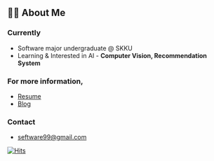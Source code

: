## 🙋‍♀️ About Me

### Currently
- Software major undergraduate @ SKKU
- Learning & Interested in AI - **Computer Vision, Recommendation System**


### For more information,
- <a href="https://say-young.notion.site/Resume-English-71fe484521214ed2ac167c2ac0cc243c">Resume</a>
- <a href="https://velog.io/@dd9s2">Blog</a>


### Contact
- seftware99@gmail.com



[![Hits](https://hits.seeyoufarm.com/api/count/incr/badge.svg?url=https%3A%2F%2Fgithub.com%2FSeyoung9304&count_bg=%23CDEA91&title_bg=%23555555&icon=&icon_color=%23E7E7E7&title=hits&edge_flat=false)](https://hits.seeyoufarm.com)
